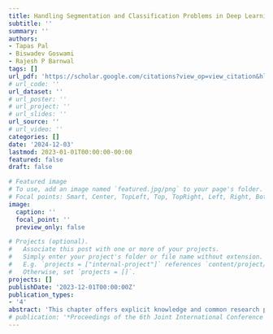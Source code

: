 ```yaml
---
title: Handling Segmentation and Classification Problems in Deep Learning for Identification of Interstitial Lung Disease
subtitle: ''
summary: ''
authors:
- Tapas Pal
- Biswadev Goswami
- Rajesh P Barnwal
tags: []
url_pdf: 'https://scholar.google.com/citations?view_op=view_citation&hl=en&user=4wKa0cQAAAAJ&sortby=pubdate&citation_for_view=4wKa0cQAAAAJ:vV6vV6tmYwMC'
# url_code: ''
url_dataset: ''
# url_poster: ''
# url_project: ''
# url_slides: ''
url_source: ''
# url_video: ''
categories: []
date: '2024-12-03'
lastmod: 2023-01-01T00:00:00-00:00
featured: false
draft: false

# Featured image
# To use, add an image named `featured.jpg/png` to your page's folder.
# Focal points: Smart, Center, TopLeft, Top, TopRight, Left, Right, BottomLeft, Bottom, BottomRight.
image:
  caption: ''
  focal_point: ''
  preview_only: false

# Projects (optional).
#   Associate this post with one or more of your projects.
#   Simply enter your project's folder or file name without extension.
#   E.g. `projects = ["internal-project"]` references `content/project/deep-learning/index.md`.
#   Otherwise, set `projects = []`.
projects: []
publishDate: '2023-12-01T00:00:00Z'
publication_types:
- '4'
abstract: 'This chapter offers explicit knowledge and common research problems on how computer science is taking part in different image-based disease diagnosis and their challenges. The chapter also discusses different methods of deep learning and the theories behind medical image analytics, their benefits over manual annotation, contemporary solutions related to classification, and segmentation of computed tomography images to identify emerging diseases of the lungs. This chapter will conclude by presenting gaps and future scopes for research in the domain. Using computer-based techniques increases doctors’ ability to diagnose diseases and conduct risk analysis more accurately. It gives some very helpful predictions even when the domain expert doctors are unavailable.'
# publication: '*Proceedings of the 6th Joint International Conference on Data Science \& Management of Data (10th ACM IKDD CODS and 28th COMAD)*'
---
```


